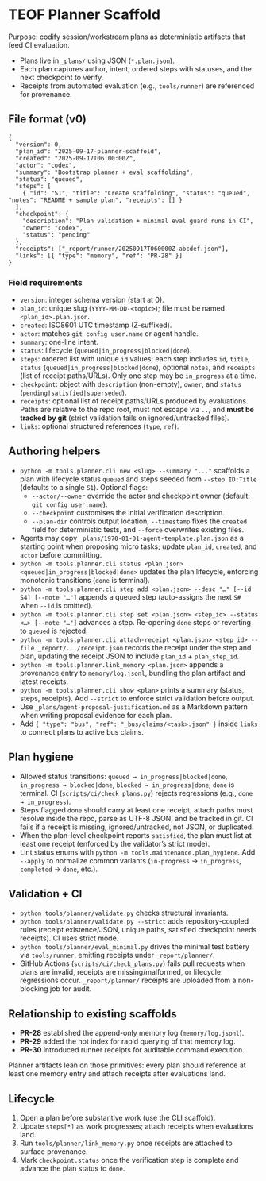# TEOF Planner Scaffold

Purpose: codify session/workstream plans as deterministic artifacts that feed CI evaluation.

- Plans live in `_plans/` using JSON (`*.plan.json`).
- Each plan captures author, intent, ordered steps with statuses, and the next checkpoint to verify.
- Receipts from automated evaluation (e.g., `tools/runner`) are referenced for provenance.

## File format (v0)

```
{
  "version": 0,
  "plan_id": "2025-09-17-planner-scaffold",
  "created": "2025-09-17T06:00:00Z",
  "actor": "codex",
  "summary": "Bootstrap planner + eval scaffolding",
  "status": "queued",
  "steps": [
    { "id": "S1", "title": "Create scaffolding", "status": "queued", "notes": "README + sample plan", "receipts": [] }
  ],
  "checkpoint": {
    "description": "Plan validation + minimal eval guard runs in CI",
    "owner": "codex",
    "status": "pending"
  },
  "receipts": ["_report/runner/20250917T060000Z-abcdef.json"],
  "links": [{ "type": "memory", "ref": "PR-28" }]
}
```

### Field requirements
- `version`: integer schema version (start at 0).
- `plan_id`: unique slug (`YYYY-MM-DD-<topic>`); file must be named `<plan_id>.plan.json`.
- `created`: ISO8601 UTC timestamp (Z-suffixed).
- `actor`: matches `git config user.name` or agent handle.
- `summary`: one-line intent.
- `status`: lifecycle (`queued|in_progress|blocked|done`).
- `steps`: ordered list with unique `id` values; each step includes `id`, `title`, `status` (`queued|in_progress|blocked|done`), optional `notes`, and `receipts` (list of receipt paths/URLs). Only one step may be `in_progress` at a time.
- `checkpoint`: object with `description` (non-empty), `owner`, and `status` (`pending|satisfied|superseded`).
- `receipts`: optional list of receipt paths/URLs produced by evaluations. Paths are relative to the repo root, must not escape via `..`, and **must be tracked by git** (strict validation fails on ignored/untracked files).
- `links`: optional structured references (`type`, `ref`).

## Authoring helpers
- `python -m tools.planner.cli new <slug> --summary "..."` scaffolds a plan with lifecycle status `queued` and steps seeded from `--step ID:Title` (defaults to a single `S1`). Optional flags:
  - `--actor/--owner` override the actor and checkpoint owner (default: `git config user.name`).
  - `--checkpoint` customises the initial verification description.
  - `--plan-dir` controls output location, `--timestamp` fixes the `created` field for deterministic tests, and `--force` overwrites existing files.
- Agents may copy `_plans/1970-01-01-agent-template.plan.json` as a starting point when proposing micro tasks; update `plan_id`, `created`, and `actor` before committing.
- `python -m tools.planner.cli status <plan.json> <queued|in_progress|blocked|done>` updates the plan lifecycle, enforcing monotonic transitions (`done` is terminal).
- `python -m tools.planner.cli step add <plan.json> --desc "…" [--id S4] [--note "…"]` appends a queued step (auto-assigns the next `S#` when `--id` is omitted).
- `python -m tools.planner.cli step set <plan.json> <step_id> --status <…> [--note "…"]` advances a step. Re-opening `done` steps or reverting to `queued` is rejected.
- `python -m tools.planner.cli attach-receipt <plan.json> <step_id> --file _report/.../receipt.json` records the receipt under the step and plan, updating the receipt JSON to include `plan_id` + `plan_step_id`.
- `python -m tools.planner.link_memory <plan.json>` appends a provenance entry to `memory/log.jsonl`, bundling the plan artifact and latest receipts.
- `python -m tools.planner.cli show <plan>` prints a summary (status, steps, receipts). Add `--strict` to enforce strict validation before output.
- Use `_plans/agent-proposal-justification.md` as a Markdown pattern when writing proposal evidence for each plan.
- Add `{ "type": "bus", "ref": "_bus/claims/<task>.json" }` inside `links` to connect plans to active bus claims.

## Plan hygiene
- Allowed status transitions: `queued → in_progress|blocked|done`, `in_progress → blocked|done`, `blocked → in_progress|done`, `done` is terminal. CI (`scripts/ci/check_plans.py`) rejects regressions (e.g., `done → in_progress`).
- Steps flagged `done` should carry at least one receipt; attach paths must resolve inside the repo, parse as UTF-8 JSON, and be tracked in git. CI fails if a receipt is missing, ignored/untracked, not JSON, or duplicated.
- When the plan-level checkpoint reports `satisfied`, the plan must list at least one receipt (enforced by the validator’s strict mode).
- Lint status enums with `python -m tools.maintenance.plan_hygiene`. Add `--apply` to normalize common variants (`in-progress` → `in_progress`, `completed` → `done`, etc.).

## Validation + CI
- `python tools/planner/validate.py` checks structural invariants.
- `python tools/planner/validate.py --strict` adds repository-coupled rules (receipt existence/JSON, unique paths, satisfied checkpoint needs receipts). CI uses strict mode.
- `python tools/planner/eval_minimal.py` drives the minimal test battery via `tools/runner`, emitting receipts under `_report/planner/`.
- GitHub Actions (`scripts/ci/check_plans.py`) fails pull requests when plans are invalid, receipts are missing/malformed, or lifecycle regressions occur. `_report/planner/` receipts are uploaded from a non-blocking job for audit.

## Relationship to existing scaffolds
- **PR-28** established the append-only memory log (`memory/log.jsonl`).
- **PR-29** added the hot index for rapid querying of that memory log.
- **PR-30** introduced runner receipts for auditable command execution.

Planner artifacts lean on those primitives: every plan should reference at least one memory entry and attach receipts after evaluations land.

## Lifecycle
1. Open a plan before substantive work (use the CLI scaffold).
2. Update `steps[*]` as work progresses; attach receipts when evaluations land.
3. Run `tools/planner/link_memory.py` once receipts are attached to surface provenance.
4. Mark `checkpoint.status` once the verification step is complete and advance the plan status to `done`.
